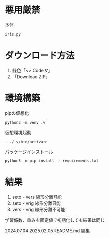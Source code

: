 # 悪用厳禁
本体
```
iris.py
```
# ダウンロード方法
1. 緑色「<> Code ∇」
2. 「Download ZIP」
# 環境構築
pipの仮想化
```
python3 -m venv .v
```
仮想環境起動
```
. ./.v/bin/activate
```
パッケージインストール
```
python3 -m pip install -r requirements.txt
```
# 結果
1. seto - vers 線形分離可能
2. seto - vrig 線形分離可能
3. vers - vrig 線形分離不可能

学習係数、重みを固定値で初期化しても結果は同じ

2024.07.04
2025.02.05 README.md 編集

